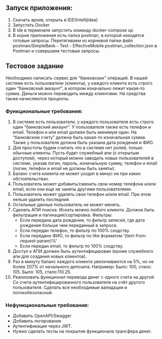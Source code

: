 <h2>Запуск приложения:</h2>
<ol>
    <li>
        Скачать архив, открыть в IDE(IntellijIdea)
    </li>
    <li>
        Запустить Docker
    </li>
    <li>
        В ide в терминале запустить команду docker-compose up
    </li>
    <li>
        В корне приложения есть папка postman, в которой находятся готовые запросы. Перетягиваем из корневой папки файл postman/SimpleBank - Test - EffectiveMobile.postman_collection.json в Postman и совершаем тестовые запросы.
    </li>

</ol>

<h2>Тестовое задание</h2>
Необходимо написать сервис для “банковских” операций. В нашей системе есть пользователи (клиенты), у каждого клиента
есть строго один “банковский аккаунт”, в котором изначально лежит какая-то сумма. Деньги можно переводить между
клиентами. На средства также начисляются проценты.

<h3>Функциональные требования:</h3>
<ol>
    <li>
        В системе есть пользователи, у каждого пользователя есть строго один “банковский аккаунт”. У пользователя также есть телефон и email. Телефон и или email должен быть минимум один. На “банковском счету” должна быть какая-то изначальная сумма. Также у пользователя должна быть указана дата рождения и ФИО. 
    </li>
    <li>
        Для простоты будем считать что в системе нет ролей, только обычные клиенты. Пусть будет служебный апи (с открытым доступом), через который можно заводить новых пользователей в системе, указав логин, пароль, изначальную сумму, телефон и email (логин, телефон и email не должны быть заняты). 
    </li>
    <li>
        Баланс счета клиента не может уходит в минус ни при каких обстоятельствах.
    </li>
    <li>
    Пользователь может добавить/сменить свои номер телефона и/или email, если они еще не заняты другими пользователями. 
    </li>
    <li>
    Пользователь может удалить свои телефон и/или email. При этом нельзя удалить последний. 
    </li>
    <li>
    Остальные данные пользователь не может менять. 
    </li>
    <li>
    Сделать АПИ поиска. Искать можно любого клиента. Должна быть фильтрация и пагинация/сортировка. Фильтры:
        <ul>
            <li>
                Если передана дата рождения, то фильтр записей, где дата рождения больше чем переданный в запросе.
            </li>
            <li>
                Если передан телефон, то фильтр по 100% сходству.
            </li>
            <li>
                Если передано ФИО, то фильтр по like форматом ‘{text-from-request-param}%’
            </li>
            <li>
                Если передан email, то фильтр по 100% сходству. 
            </li>
        </ul>
    </li>
    <li>
        Доступ к АПИ должен быть аутентифицирован (кроме служебного апи для создания новых клиентов).
    </li>
    <li>
        Раз в минуту баланс каждого клиента увеличиваются на 5%, но не более 207% от начального депозита.
        Например:
        Было: 100, стало: 105.
        Было: 105, стало:110.25. 
    </li>
    <li>
        Реализовать функционал перевода денег с одного счета на другой. Со счета аутентифицированного пользователя на счёт другого пользователя. Сделать все необходимые валидации и потокобезопасной.
    </li>
</ol>

<h3>Нефункциональные требования:</h3>
<ul>
    <li>
        Добавить OpenAPI/Swagger
    </li>
    <li>
        Добавить логирование
    </li>
    <li>
        Аутентификация через JWT.
    </li>
    <li>
        Нужно сделать тесты на покрытие функционала трансфера денег.
    </li>
</ul>

